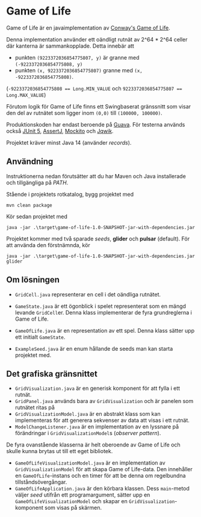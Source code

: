 # Game of Life 

Game of Life är en javaimplementation av 
[Conway's Game of Life](https://en.wikipedia.org/wiki/Conway%27s_Game_of_Life). 

Denna implementation använder ett oändligt rutnät av 2^64 * 2^64 celler där kanterna är sammankopplade. 
Detta innebär att

- punkten `(9223372036854775807, y)` är granne med `(-9223372036854775808, y)` 
- punkten `(x, 9223372036854775807)` granne med `(x, -9223372036854775808)`. 

(`-9223372036854775808 == Long.MIN_VALUE` och `9223372036854775807 == Long.MAX_VALUE`)

Förutom logik för Game of Life finns ett Swingbaserat gränssnitt som visar den del av rutnätet som ligger inom 
`(0,0)` till `(100000, 100000)`. 

Produktionskoden har endast beroende på [Guava](https://github.com/google/guava). För testerna används också 
 [JUnit 5](https://junit.org/junit5/), [AssertJ](https://assertj.github.io/doc/), 
[Mockito](https://site.mockito.org/) och [Jqwik](https://jqwik.net/).

Projektet kräver minst Java 14 (använder *records*).

## Användning 

Instruktionerna nedan förutsätter att du har Maven och Java installerade och tillgängliga på *PATH*. 

Stående i projektets rotkatalog, bygg projektet med

```
mvn clean package 
```

Kör sedan projektet med 

```
java -jar .\target\game-of-life-1.0-SNAPSHOT-jar-with-dependencies.jar
```

Projektet kommer med två sparade *seeds*, **glider** och **pulsar** (default). För att använda den förstnämnda, kör 

```
java -jar .\target\game-of-life-1.0-SNAPSHOT-jar-with-dependencies.jar glider
```

## Om lösningen 

- `GridCell.java` representerar en cell i det oändliga rutnätet. 

- `GameState.java` är ett ögonblick i spelet representerat som en mängd levande `GridCell`er. 
Denna klass implementerar de fyra grundreglerna i Game of Life. 

- `GameOfLife.java` är en representation av ett spel. Denna klass sätter 
upp ett initialt `GameState`.

- `ExampleSeed.java` är en enum hållande de seeds man kan starta projektet med. 

## Det grafiska gränsnittet 

- `GridVisualization.java` är en generisk komponent för att fylla i ett rutnät. 
- `GridPanel.java` används bara av `GridVisualization` och är panelen som rutnätet ritas på 
- `GridVisualizationModel.java` är en abstrakt klass som kan implementeras för att generera sekvenser av data att visas i ett rutnät. 
- `ModelChangeListener.java` är en implementation av en lyssnare på förändringar i `GridVisualizationModel`s (*observer pattern*). 

De fyra ovanstående klasserna är helt oberoende av Game of Life och skulle kunna brytas ut till ett eget bibliotek. 

- `GameOfLifeVisualizationModel.java` är en implementation av `GridVisualizationModel` för att skapa Game of Life-data. Den innehåller en `GameOfLife`-instans och en timer för att be denna om regelbundna tillståndsövergångar. 
- `GameOfLifeApplication.java` är den körbara klassen. Dess `main`-metod väljer *seed* utifrån ett programargument, sätter upp en `GameOfLifeVisualizationModel` och skapar en `GridVisualization`-komponent som visas på skärmen.  






